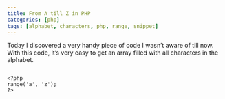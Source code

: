 ```yaml
---
title: From A till Z in PHP
categories: [php]
tags: [alphabet, characters, php, range, snippet]
---
```


Today I discovered a very handy piece of code I wasn’t aware of till now. With this code, it’s very easy to get an array filled with all characters in the alphabet.
<!-- more -->

~~~

<?php
range('a', 'z');
?>

~~~
